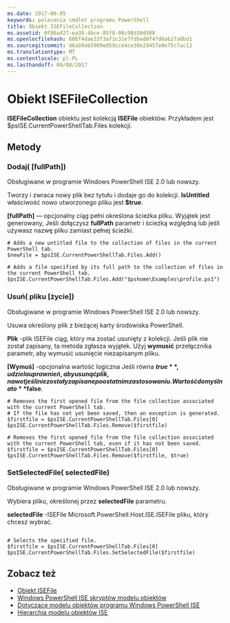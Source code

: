 ```yaml
---
ms.date: 2017-06-05
keywords: polecenia cmdlet programu PowerShell
title: Obiekt ISEFileCollection
ms.assetid: 0f86a427-ea38-4bce-85f8-06c98d30d508
ms.openlocfilehash: 60bf4dae33f3a71c31e7fdbed0f4fd6ab27a8bd1
ms.sourcegitcommit: d6ab9ab5909ed59cce4ce30e29457e0e75c7ac12
ms.translationtype: MT
ms.contentlocale: pl-PL
ms.lasthandoff: 09/08/2017
---
```

# <a name="the-isefilecollection-object"></a>Obiekt ISEFileCollection
  **ISEFileCollection** obiektu jest kolekcją **ISEFile** obiektów. Przykładem jest $psISE.CurrentPowerShellTab.Files kolekcji.

## <a name="methods"></a>Metody

### <a name="add-fullpath-"></a>Dodaj\( \[fullPath\]\)
  Obsługiwane w programie Windows PowerShell ISE 2.0 lub nowszy. 

 Tworzy i zwraca nowy plik bez tytułu i dodaje go do kolekcji. **IsUntitled** właściwość nowo utworzonego pliku jest **$true**.

 **\[fullPath\]**  — opcjonalny ciąg pełni określona ścieżka pliku. Wyjątek jest generowany, Jeśli dołączysz **fullPath** parametr i ścieżką względną lub jeśli używasz nazwę pliku zamiast pełnej ścieżki.

```
# Adds a new untitled file to the collection of files in the current PowerShell tab.
$newFile = $psISE.CurrentPowerShellTab.Files.Add()

# Adds a file specified by its full path to the collection of files in the current PowerShell tab.
$psISE.CurrentPowerShellTab.Files.Add("$pshome\Examples\profile.ps1")

```

### <a name="remove-file-force-"></a>Usuń\( pliku \[życie\]\)
  Obsługiwane w programie Windows PowerShell ISE 2.0 lub nowszy. 

 Usuwa określony plik z bieżącej karty środowiska PowerShell.

 **Plik** -plik ISEFile ciąg, który ma zostać usunięty z kolekcji. Jeśli plik nie został zapisany, ta metoda zgłasza wyjątek. Użyj **wymusić** przełącznika parametr, aby wymusić usunięcie niezapisanym pliku.

 **\[Wymuś\]**  -opcjonalna wartość logiczna Jeśli równa **$true**, udziela uprawnień, aby usunąć plik, nawet jeśli nie zostały zapisane po ostatnim zastosowaniu. Wartość domyślna to **$false**.

```
# Removes the first opened file from the file collection associated with the current PowerShell tab.
# If the file has not yet been saved, then an exception is generated.
$firstfile = $psISE.CurrentPowerShellTab.Files[0]
$psISE.CurrentPowerShellTab.Files.Remove($firstfile)

# Removes the first opened file from the file collection associated with the current PowerShell tab, even if it has not been saved.
$firstfile = $psISE.CurrentPowerShellTab.Files[0]
$psISE.CurrentPowerShellTab.Files.Remove($firstfile, $true)
```

### <a name="setselectedfile-selectedfile-"></a>SetSelectedFile\( selectedFile\)
  Obsługiwane w programie Windows PowerShell ISE 2.0 lub nowszy. 

 Wybiera pliku, określonej przez **selectedFile** parametru.

 **selectedFile** -ISEFile Microsoft.PowerShell.Host.ISE.ISEFile pliku, który chcesz wybrać.

```

# Selects the specified file.
$firstfile = $psISE.CurrentPowerShellTab.Files[0]
$psISE.CurrentPowerShellTab.Files.SetSelectedFile($firstfile)

```

## <a name="see-also"></a>Zobacz też
- [Obiekt ISEFile](The-ISEFile-Object.md) 
- [Windows PowerShell ISE skryptów modelu obiektów](The-Windows-PowerShell-ISE-Scripting-Object-Model.md) 
- [Dotyczące modelu obiektów programu Windows PowerShell ISE](Windows-PowerShell-ISE-Object-Model-Reference.md) 
- [Hierarchia modelu obiektów ISE](The-ISE-Object-Model-Hierarchy.md)
